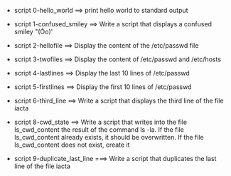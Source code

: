 - script 0-hello_world ==> print hello world to standard  output
- script 1-confused_smiley ==> Write a script that displays a confused smiley "(Ôo)'
- script 2-hellofile ==> Display the content of the /etc/passwd file
- script 3-twofiles ==> Display the content of /etc/passwd and /etc/hosts
- script 4-lastlines ==> Display the last 10 lines of /etc/passwd
- script 5-firstlines ==> Display the first 10 lines of /etc/passwd
- script 6-third_line ==> Write a script that displays the third line of the file iacta
- script 8-cwd_state ==> Write a script that writes into the file ls_cwd_content the result of the command ls -la. If the file ls_cwd_content already exists, it should be overwritten. If the file ls_cwd_content does not exist, create it

- script 9-duplicate_last_line ===> Write a script that duplicates the last line of the file iacta

